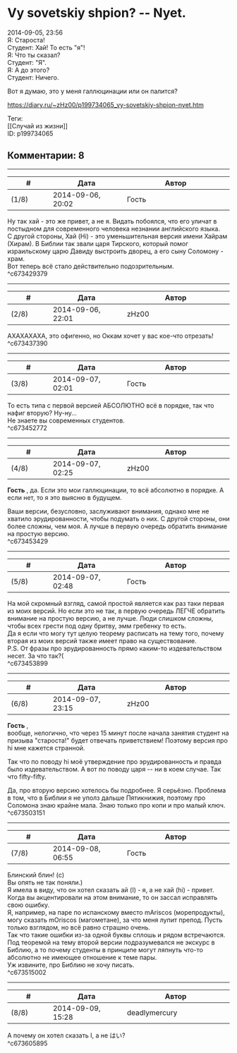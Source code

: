 Vy sovetskiy shpion? -- Nyet.
=============================

  
2014-09-05, 23:56  
 Я: Староста!   
 Студент: Хай! То есть "я"!   
 Я: Что ты сказал?   
 Студент: "Я".   
 Я: А до этого?   
 Студент: Ничего.   
   
 Вот я думаю, это у меня галлюцинации или он палится?   
  
<https://diary.ru/~zHz00/p199734065_vy-sovetskiy-shpion-nyet.htm>  
  
Теги:  
[[Случай из жизни]]  
ID: p199734065  


Комментарии: 8
--------------

  


---



|         #         |              Дата              |                     Автор                     |           ID           |
| --- | --- | --- | --- |
| (1/8) | 2014-09-06, 20:02 | Гость | c673429379 |

  
 Ну так хай - это же привет, а не я. Видать побоялся, что его уличат в постыдном для современного человека незнании английского языка.   
 С другой стороны, Хай (Hi) - это уменьшительная версия имени Хайрам (Хирам). В Библии так звали царя Тирского, который помог израильскому царю Давиду выстроить дворец, а его сыну Соломону - храм.   
 Вот теперь всё стало действительно подозрительным.   
 ^c673429379

---



|         #         |              Дата              |                     Автор                     |           ID           |
| --- | --- | --- | --- |
| (2/8) | 2014-09-06, 22:01 | zHz00 | c673437390 |

  
 АХАХАХАХА, это офигенно, но Оккам хочет у вас кое-что отрезать!   
 ^c673437390

---



|         #         |              Дата              |                     Автор                     |           ID           |
| --- | --- | --- | --- |
| (3/8) | 2014-09-07, 02:01 | Гость | c673452772 |

  
 То есть типа с первой версией АБСОЛЮТНО всё в порядке, так что нафиг вторую? Ну-ну...   
 Не знаете вы современных студентов.   
 ^c673452772

---



|         #         |              Дата              |                     Автор                     |           ID           |
| --- | --- | --- | --- |
| (4/8) | 2014-09-07, 02:25 | zHz00 | c673453429 |

  
  **Гость**  , да. Если это мои галлюцинации, то всё абсолютно в порядке. А если нет, то я это выясню в будущем.   
   
 Ваши версии, безусловно, заслуживают внимания, однако мне не хватило эрудированности, чтобы подумать о них. С другой стороны, они более сложны, чем моя. А лучше в первую очередь обратить внимание на простую версию.   
 ^c673453429

---



|         #         |              Дата              |                     Автор                     |           ID           |
| --- | --- | --- | --- |
| (5/8) | 2014-09-07, 02:48 | Гость | c673453899 |

  
 На мой скромный взгляд, самой простой является как раз таки первая из моих версий. Но если это не так, в первую очередь ЛЕГЧЕ обратить внимание на простую версию, а не лучше. Люди слишком сложны, чтобы всех грести под одну бритву, эмм гребенку то есть.   
 Да я если что могу тут целую теорему расписать на тему того, почему вторая из моих версий также имеет право на существование.   
 P.S. От фразы про эрудированность прямо каким-то издевательством несет. За что так?(   
 ^c673453899

---



|         #         |              Дата              |                     Автор                     |           ID           |
| --- | --- | --- | --- |
| (6/8) | 2014-09-07, 23:15 | zHz00 | c673503151 |

  
  **Гость**  ,   
 вообще, нелогично, что через 15 минут после начала занятия студент на призыва "староста!" будет отвечать приветствием! Поэтому версия про hi мне кажется странной.   
   
 Так что по поводу hi моё утверждение про эрудированность и правда было издевательством. А вот по поводу царя -- ни в коем случае. Так что fifty-fifty.   
   
 Да, про вторую версию хотелось бы подробнее. Я серьёзно. Проблема в том, что в Библии я не уполз дальше Пятикнижия, поэтому про Соломона знаю крайне мала. Знаю только про копи и про малый ключ.   
 ^c673503151

---



|         #         |              Дата              |                     Автор                     |           ID           |
| --- | --- | --- | --- |
| (7/8) | 2014-09-08, 06:55 | Гость | c673515002 |

  
 Блинский блин! (c)   
 Вы опять не так поняли.)   
 Я имела в виду, что он хотел сказать ай (I) - я, а не хай (hi) - привет. Когда вы акцентировали на этом внимание, то он зассал исправлять свою ошибку.   
 Я, например, на паре по испанскому вместо mAriscos (морепродукты), могу сказать mOriscos (магометане), за что меня лупит препод. Пусть только взглядом, но всё равно страшно очень.   
 Так что такие ошибки из-за одной буквы сплошь и рядом встречаются.   
 Под теоремой на тему второй версии подразумевался не экскурс в Библию, а то почему студенты в принципе могут ляпнуть что-то абсолютно не имеющее отношение к теме пары.   
 Уж извините, про Библию не хочу писать.   
 ^c673515002

---



|         #         |              Дата              |                     Автор                     |           ID           |
| --- | --- | --- | --- |
| (8/8) | 2014-09-09, 15:28 | deadlymercury | c673605895 |

  
 А почему он хотел сказать I, а не はい?   
 ^c673605895
